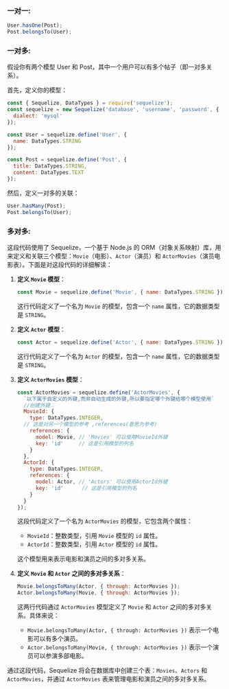 ### 一对一:

```javascript
User.hasOne(Post);
Post.belongsTo(User);
```



### 一对多:

假设你有两个模型 User 和 Post，其中一个用户可以有多个帖子（即一对多关系）。

首先，定义你的模型：

```js
const { Sequelize, DataTypes } = require('sequelize');
const sequelize = new Sequelize('database', 'username', 'password', {
  dialect: 'mysql'
});

const User = sequelize.define('User', {
  name: DataTypes.STRING
});

const Post = sequelize.define('Post', {
  title: DataTypes.STRING,
  content: DataTypes.TEXT
});
```


然后，定义一对多的关联：

```js
User.hasMany(Post);
Post.belongsTo(User);
```









### 多对多:

这段代码使用了 Sequelize，一个基于 Node.js 的 ORM（对象关系映射）库，用来定义和关联三个模型：`Movie`（电影）、`Actor`（演员）和 `ActorMovies`（演员电影表）。下面是对这段代码的详细解读：

1. **定义 `Movie` 模型**：

   ```javascript
   const Movie = sequelize.define('Movie', { name: DataTypes.STRING });
   ```

   这行代码定义了一个名为 `Movie` 的模型，包含一个 `name` 属性，它的数据类型是 `STRING`。

2. **定义 `Actor` 模型**：

   ```javascript
   const Actor = sequelize.define('Actor', { name: DataTypes.STRING });
   ```

   这行代码定义了一个名为 `Actor` 的模型，包含一个 `name` 属性，它的数据类型是 `STRING`。

3. **定义 `ActorMovies` 模型**：

   ```javascript
   const ActorMovies = sequelize.define('ActorMovies', {
     `以下属于自定义的外键,而非自动生成的外键,所以要指定哪个外键给哪个模型使用`
     //创建外键：
     MovieId: {
       type: DataTypes.INTEGER,
     // 这是对另一个模型的参考 ,references(意思为参考) 
       references: {
         model: Movie, // 'Movies' 可以使用MovieId外键
         key: 'id'     // 这是引用模型的列名
       }
     },
     ActorId: {
       type: DataTypes.INTEGER,
       references: {
         model: Actor, // 'Actors' 可以使用ActorId外键
         key: 'id'	    // 这是引用模型的列名
       }
     }
   });
   ```

   这段代码定义了一个名为 `ActorMovies` 的模型，它包含两个属性：

   - `MovieId`：整数类型，引用 `Movie` 模型的 `id` 属性。
   - `ActorId`：整数类型，引用 `Actor` 模型的 `id` 属性。

   这个模型用来表示电影和演员之间的多对多关系。

4. **定义 `Movie` 和 `Actor` 之间的多对多关系**：

   ```javascript
   Movie.belongsToMany(Actor, { through: ActorMovies });
   Actor.belongsToMany(Movie, { through: ActorMovies });
   ```

   这两行代码通过 `ActorMovies` 模型定义了 `Movie` 和 `Actor` 之间的多对多关系。具体来说：

   - `Movie.belongsToMany(Actor, { through: ActorMovies })` 表示一个电影可以有多个演员。
   - `Actor.belongsToMany(Movie, { through: ActorMovies })` 表示一个演员可以参演多部电影。

通过这段代码，Sequelize 将会在数据库中创建三个表：`Movies`、`Actors` 和 `ActorMovies`，并通过 `ActorMovies` 表来管理电影和演员之间的多对多关系。



